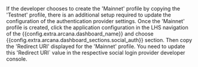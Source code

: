 If the developer chooses to create the 'Mainnet' profile by copying the 'Testnet' profile, there is an additional setup required to update the configuration of the authentication provider settings. Once the 'Mainnet' profile is created, click the application configuration in the LHS navigation of the {{config.extra.arcana.dashboard_name}} and choose {{config.extra.arcana.dashboard_sections.social_auth}} section. Then copy the 'Redirect URI' displayed for the 'Mainnet' profile. You need to update this 'Redirect URI` value in the respective social login provider developer console.
